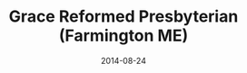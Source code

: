 ---
date: &id001 2014-08-24
end_date: null
location:
  address: Meeting at University of Maine at Farmington
  city: Farmington
  state: ME
minister: null
ministers: []
name: Grace Reformed Presbyterian
names:
- end: null
  name: Grace Reformed Presbyterian
  start: 2014-08-24
origination_date: *id001
raw_data: "ME\tFarmington\nGrace Reformed Presbyterian (August 24, 2014- )\nMeeting\
  \ at University of Maine at Farmington\n"
received_from: null
states:
- ME
status:
  active: true
  end_date: null
  reason: null
  received_from: null
  withdrawal_to: null
title: Grace Reformed Presbyterian (Farmington ME)
year_established:
- 2014

---